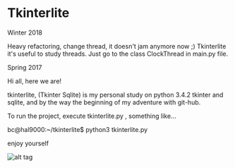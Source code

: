# Tkinterlite

Winter 2018

Heavy refactoring, change thread, it doesn't jam anymore now ;)
Tkinterlite it's useful to study threads.
Just go to the class ClockThread in main.py file. 

Spring 2017

Hi all, here we are!

tkinterlite, (Tkinter Sqlite) is my personal study on python 3.4.2 tkinter and sqlite, and by the way the beginning of my adventure with git-hub.

To run the project, execute tkinterlite.py , something like...

bc@hal9000:~/tkinterlite$ python3 tkinterlite.py 

enjoy yourself

![alt tag](https://user-images.githubusercontent.com/5463566/34051614-905e2232-e1bf-11e7-9c72-28b0a07fda34.png)






